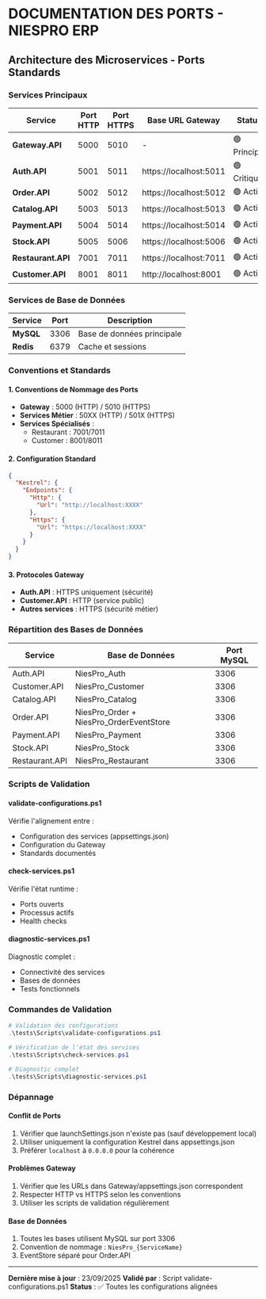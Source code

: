 # DOCUMENTATION DES PORTS - NIESPRO ERP

## Architecture des Microservices - Ports Standards

### Services Principaux

| Service | Port HTTP | Port HTTPS | Base URL Gateway | Status |
|---------|-----------|------------|------------------|--------|
| **Gateway.API** | 5000 | 5010 | - | 🟢 Principal |
| **Auth.API** | 5001 | 5011 | https://localhost:5011 | 🟢 Critique |
| **Order.API** | 5002 | 5012 | https://localhost:5012 | 🟢 Actif |
| **Catalog.API** | 5003 | 5013 | https://localhost:5013 | 🟢 Actif |
| **Payment.API** | 5004 | 5014 | https://localhost:5014 | 🟢 Actif |
| **Stock.API** | 5005 | 5006 | https://localhost:5006 | 🟢 Actif |
| **Restaurant.API** | 7001 | 7011 | https://localhost:7011 | 🟢 Actif |
| **Customer.API** | 8001 | 8011 | http://localhost:8001 | 🟢 Actif |

### Services de Base de Données

| Service | Port | Description |
|---------|------|-------------|
| **MySQL** | 3306 | Base de données principale |
| **Redis** | 6379 | Cache et sessions |

### Conventions et Standards

#### 1. **Conventions de Nommage des Ports**
- **Gateway** : 5000 (HTTP) / 5010 (HTTPS)
- **Services Métier** : 50XX (HTTP) / 501X (HTTPS)
- **Services Spécialisés** : 
  - Restaurant : 7001/7011
  - Customer : 8001/8011

#### 2. **Configuration Standard**
```json
{
  "Kestrel": {
    "Endpoints": {
      "Http": {
        "Url": "http://localhost:XXXX"
      },
      "Https": {
        "Url": "https://localhost:XXXX"
      }
    }
  }
}
```

#### 3. **Protocoles Gateway**
- **Auth.API** : HTTPS uniquement (sécurité)
- **Customer.API** : HTTP (service public)
- **Autres services** : HTTPS (sécurité métier)

### Répartition des Bases de Données

| Service | Base de Données | Port MySQL |
|---------|----------------|------------|
| Auth.API | NiesPro_Auth | 3306 |
| Customer.API | NiesPro_Customer | 3306 |
| Catalog.API | NiesPro_Catalog | 3306 |
| Order.API | NiesPro_Order + NiesPro_OrderEventStore | 3306 |
| Payment.API | NiesPro_Payment | 3306 |
| Stock.API | NiesPro_Stock | 3306 |
| Restaurant.API | NiesPro_Restaurant | 3306 |

### Scripts de Validation

#### **validate-configurations.ps1**
Vérifie l'alignement entre :
- Configuration des services (appsettings.json)
- Configuration du Gateway
- Standards documentés

#### **check-services.ps1**
Vérifie l'état runtime :
- Ports ouverts
- Processus actifs
- Health checks

#### **diagnostic-services.ps1**
Diagnostic complet :
- Connectivité des services
- Bases de données
- Tests fonctionnels

### Commandes de Validation

```powershell
# Validation des configurations
.\tests\Scripts\validate-configurations.ps1

# Vérification de l'état des services
.\tests\Scripts\check-services.ps1

# Diagnostic complet
.\tests\Scripts\diagnostic-services.ps1
```

### Dépannage

#### **Conflit de Ports**
1. Vérifier que launchSettings.json n'existe pas (sauf développement local)
2. Utiliser uniquement la configuration Kestrel dans appsettings.json
3. Préférer `localhost` à `0.0.0.0` pour la cohérence

#### **Problèmes Gateway**
1. Vérifier que les URLs dans Gateway/appsettings.json correspondent
2. Respecter HTTP vs HTTPS selon les conventions
3. Utiliser les scripts de validation régulièrement

#### **Base de Données**
1. Toutes les bases utilisent MySQL sur port 3306
2. Convention de nommage : `NiesPro_{ServiceName}`
3. EventStore séparé pour Order.API

---

**Dernière mise à jour** : 23/09/2025
**Validé par** : Script validate-configurations.ps1
**Status** : ✅ Toutes les configurations alignées